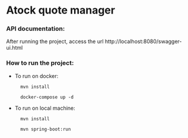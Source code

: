 # Atock quote manager

### API documentation:
After running the project, access the url http://localhost:8080/swagger-ui.html


### How to run the project:
 * To run on docker:
    ```
      mvn install
    
      docker-compose up -d
    ```
    
  * To run on local machine:
    ```
      mvn install
    
      mvn spring-boot:run
    ```
